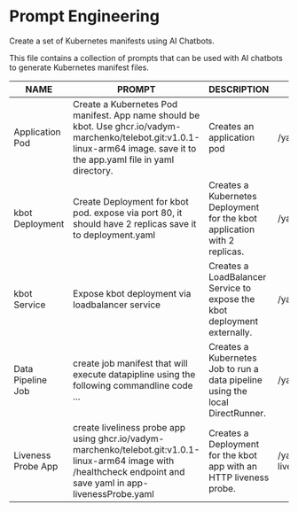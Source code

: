 # Prompt Engineering
Create a set of Kubernetes manifests using AI Chatbots.

This file contains a collection of prompts that can be used with AI chatbots to generate Kubernetes manifest files.

| NAME | PROMPT | DESCRIPTION | EXAMPLE |
|---|---|---|---|
| Application Pod | Create a Kubernetes Pod manifest. App name should be kbot. Use ghcr.io/vadym-marchenko/telebot.git:v1.0.1-linux-arm64 image. save it to the app.yaml file in yaml directory. | Creates an application pod | /yaml/app.yaml | 
| kbot Deployment | Create Deployment for kbot pod. expose via port 80, it should have 2 replicas save it to deployment.yaml | Creates a Kubernetes Deployment for the kbot application with 2 replicas. | /yaml/deployment.yaml |
| kbot Service | Expose kbot deployment via loadbalancer service | Creates a LoadBalancer Service to expose the kbot deployment externally. | /yaml/service.yaml |
| Data Pipeline Job | create job manifest that will execute datapipline using the following commandline code ... | Creates a Kubernetes Job to run a data pipeline using the local DirectRunner. | /yaml/app-job.yaml |
| Liveness Probe App | create liveliness probe app using ghcr.io/vadym-marchenko/telebot.git:v1.0.1-linux-arm64 image with /healthcheck endpoint and save yaml in app-livenessProbe.yaml | Creates a Deployment for the kbot app with an HTTP liveness probe. | /yaml/app-livenessProbe.yaml |
